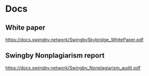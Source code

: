 # Docs

## White paper
https://docs.swingby.network/SwingbySkybridge_WhitePaper.pdf

## Swingby Nonplagiarism report
https://docs.swingby.network/Swingby_Nonplagiarism_audit.pdf